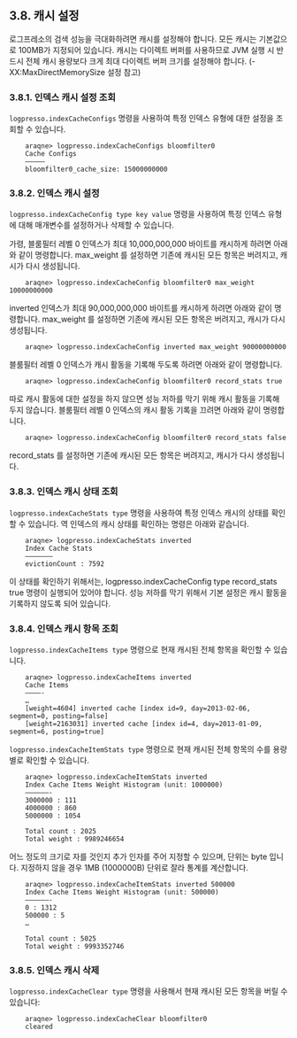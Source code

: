 ## 3.8. 캐시 설정 ##

로그프레소의 검색 성능을 극대화하려면 캐시를 설정해야 합니다. 모든 캐시는 기본값으로 100MB가 지정되어 있습니다. 캐시는 다이렉트 버퍼를 사용하므로 JVM 실행 시 반드시 전체 캐시 용량보다 크게 최대 다이렉트 버퍼 크기를 설정해야 합니다. (-XX:MaxDirectMemorySize 설정 참고)

### 3.8.1. 인덱스 캐시 설정 조회 ###

`logpresso.indexCacheConfigs` 명령을 사용하여 특정 인덱스 유형에 대한 설정을 조회할 수 있습니다.

~~~~
    araqne> logpresso.indexCacheConfigs bloomfilter0
    Cache Configs
    —————
    bloomfilter0_cache_size: 15000000000
~~~~

### 3.8.2. 인덱스 캐시 설정 ###

`logpresso.indexCacheConfig type key value` 명령을 사용하여 특정 인덱스 유형에 대해 매개변수를 설정하거나 삭제할 수 있습니다.

가령, 블룸필터 레벨 0 인덱스가 최대 10,000,000,000 바이트를 캐시하게 하려면 아래와 같이 명령합니다. max_weight 를 설정하면 기존에 캐시된 모든 항목은 버려지고, 캐시가 다시 생성됩니다.

~~~~
	araqne> logpresso.indexCacheConfig bloomfilter0 max_weight 10000000000
~~~~

inverted 인덱스가 최대 90,000,000,000 바이트를 캐시하게 하려면 아래와 같이 명령합니다. max_weight 를 설정하면 기존에 캐시된 모든 항목은 버려지고, 캐시가 다시 생성됩니다.

~~~~
	araqne> logpresso.indexCacheConfig inverted max_weight 90000000000
~~~~

블룸필터 레벨 0 인덱스가 캐시 활동을 기록해 두도록 하려면 아래와 같이 명령합니다.

~~~~
	araqne> logpresso.indexCacheConfig bloomfilter0 record_stats true
~~~~

따로 캐시 활동에 대한 설정을 하지 않으면 성능 저하를 막기 위해 캐시 활동을 기록해 두지 않습니다. 블룸필터 레벨 0 인덱스의 캐시 활동 기록을 끄려면 아래와 같이 명령합니다.

~~~~
	araqne> logpresso.indexCacheConfig bloomfilter0 record_stats false
~~~~

record_stats 를 설정하면 기존에 캐시된 모든 항목은 버려지고, 캐시가 다시 생성됩니다.

### 3.8.3. 인덱스 캐시 상태 조회 ###

`logpresso.indexCacheStats type` 명령을 사용하여 특정 인덱스 캐시의 상태를 확인할 수 있습니다. 역 인덱스의 캐시 상태를 확인하는 명령은 아래와 같습니다.

~~~~
    araqne> logpresso.indexCacheStats inverted
    Index Cache Stats
    ———————
    evictionCount : 7592
~~~~

이 상태를 확인하기 위해서는, logpresso.indexCacheConfig type record_stats true 명령이 실행되어 있어야 합니다. 성능 저하를 막기 위해서 기본 설정은 캐시 활동을 기록하지 않도록 되어 있습니다.

### 3.8.4. 인덱스 캐시 항목 조회 ###

`logpresso.indexCacheItems type` 명령으로 현재 캐시된 전체 항목을 확인할 수 있습니다.

~~~~
    araqne> logpresso.indexCacheItems inverted
    Cache Items
    ————-
    …
    [weight=4604] inverted cache [index id=9, day=2013-02-06, segment=0, posting=false]
    [weight=2163031] inverted cache [index id=4, day=2013-01-09, segment=6, posting=true]
~~~~

`logpresso.indexCacheItemStats type` 명령으로 현재 캐시된 전체 항목의 수를 용량 별로 확인할 수 있습니다.

~~~~
    araqne> logpresso.indexCacheItemStats inverted
    Index Cache Items Weight Histogram (unit: 1000000)
    ——————-
    3000000 : 111
    4000000 : 860
    5000000 : 1054

    Total count : 2025
    Total weight : 9989246654
~~~~

어느 정도의 크기로 자를 것인지 추가 인자를 주어 지정할 수 있으며, 단위는 byte 입니다. 지정하지 않을 경우 1MB (1000000B) 단위로 잘라 통계를 계산합니다.

~~~~
    araqne> logpresso.indexCacheItemStats inverted 500000
    Index Cache Items Weight Histogram (unit: 500000)
    ——————-
    0 : 1312
    500000 : 5
    …

    Total count : 5025
    Total weight : 9993352746
~~~~

### 3.8.5. 인덱스 캐시 삭제

`logpresso.indexCacheClear type` 명령을 사용해서 현재 캐시된 모든 항목을 버릴 수 있습니다:

~~~~
    araqne> logpresso.indexCacheClear bloomfilter0
    cleared
~~~~



